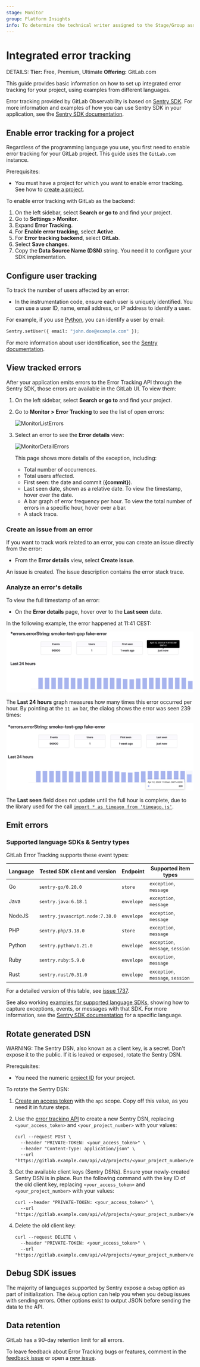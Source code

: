 ```yaml
---
stage: Monitor
group: Platform Insights
info: To determine the technical writer assigned to the Stage/Group associated with this page, see https://handbook.gitlab.com/handbook/product/ux/technical-writing/#assignments
---
```


# Integrated error tracking

DETAILS:
**Tier:** Free, Premium, Ultimate
**Offering:** GitLab.com

This guide provides basic information on how to set up integrated error tracking for
your project, using examples from different languages.

Error tracking provided by GitLab Observability is based on
[Sentry SDK](https://docs.sentry.io/).
For more information and examples of how you can use Sentry SDK in your application,
see the [Sentry SDK documentation](https://docs.sentry.io/platforms/).

## Enable error tracking for a project

Regardless of the programming language you use, you first need to enable error tracking
for your GitLab project. This guide uses the `GitLab.com` instance.

Prerequisites:

- You must have a project for which you want to enable error tracking.
  See how to [create a project](../user/project/index.md).

To enable error tracking with GitLab as the backend:

1. On the left sidebar, select **Search or go to** and find your project.
1. Go to **Settings > Monitor**.
1. Expand **Error Tracking**.
1. For **Enable error tracking**, select **Active**.
1. For **Error tracking backend**, select **GitLab**.
1. Select **Save changes**.
1. Copy the **Data Source Name (DSN)** string. You need it to configure your SDK implementation.

## Configure user tracking

To track the number of users affected by an error:

- In the instrumentation code, ensure each user is uniquely identified.
  You can use a user ID, name, email address, or IP address to identify a user.

For example, if you use
[Python](https://docs.sentry.io/platforms/python/enriching-events/identify-user/),
you can identify a user by email:

```python
Sentry.setUser({ email: "john.doe@example.com" });
```

For more information about user identification, see the [Sentry documentation](https://docs.sentry.io/).

## View tracked errors

After your application emits errors to the Error Tracking API through the Sentry SDK,
those errors are available in the GitLab UI. To view them:

1. On the left sidebar, select **Search or go to** and find your project.
1. Go to **Monitor > Error Tracking** to see the list of open errors:

   ![MonitorListErrors](img/list_errors_v16_0.png)

1. Select an error to see the **Error details** view:

   ![MonitorDetailErrors](img/detail_errors_v16_0.png)

   This page shows more details of the exception, including:

   - Total number of occurrences.
   - Total users affected.
   - First seen: the date and commit (**{commit}**).
   - Last seen date, shown as a relative date. To view the timestamp, hover over the date.
   - A bar graph of error frequency per hour. To view the total number of errors in a specific hour, hover over a bar.
   - A stack trace.

### Create an issue from an error

If you want to track work related to an error, you can create an issue directly from the error:

- From the **Error details** view, select **Create issue**.

An issue is created. The issue description contains the error stack trace.

### Analyze an error's details

To view the full timestamp of an error:

- On the **Error details** page, hover over to the **Last seen** date.

In the following example, the error happened at 11:41 CEST:

![MonitorDetailErrors](img/last_seen_v16.10.png)

The **Last 24 hours** graph measures how many times this error occurred per hour.
By pointing at the `11 am` bar, the dialog shows the error was seen 239 times:

![MonitorDetailErrors](img/error_bucket_v16.10.png)

The **Last seen** field does not update until the full hour is complete, due to
the library used for the call
[`import * as timeago from 'timeago.js'`](https://gitlab.com/gitlab-org/gitlab/-/blob/master/app/assets/javascripts/lib/utils/datetime/timeago_utility.js#L1).

## Emit errors

### Supported language SDKs & Sentry types

GitLab Error Tracking supports these event types:

| Language | Tested SDK client and version   | Endpoint   | Supported item types              |
| -------- | ------------------------------- | ---------- | --------------------------------- |
| Go       | `sentry-go/0.20.0`              | `store`    | `exception`, `message`            |
| Java     | `sentry.java:6.18.1`            | `envelope` | `exception`, `message`            |
| NodeJS   | `sentry.javascript.node:7.38.0` | `envelope` | `exception`, `message`            |
| PHP      | `sentry.php/3.18.0`             | `store`    | `exception`, `message`            |
| Python   | `sentry.python/1.21.0`          | `envelope` | `exception`, `message`, `session` |
| Ruby     | `sentry.ruby:5.9.0`             | `envelope` | `exception`, `message`            |
| Rust     | `sentry.rust/0.31.0`            | `envelope` | `exception`, `message`, `session` |

For a detailed version of this table, see
[issue 1737](https://gitlab.com/gitlab-org/opstrace/opstrace/-/issues/1737).

See also working [examples for supported language SDKs](https://gitlab.com/gitlab-org/opstrace/opstrace/-/tree/main/test/sentry-sdk/testdata/supported-sdk-clients), showing how to capture exceptions, events, or messages with that SDK.
For more information, see the [Sentry SDK documentation](https://docs.sentry.io/) for a specific language.

## Rotate generated DSN

WARNING:
The Sentry DSN, also known as a client key, is a secret.
Don't expose it to the public. If it is leaked or exposed, rotate the Sentry DSN.

Prerequisites:

- You need the numeric [project ID](../user/project/working_with_projects.md#access-a-project-by-using-the-project-id)
  for your project.

To rotate the Sentry DSN:

1. [Create an access token](../user/profile/personal_access_tokens.md#create-a-personal-access-token)
   with the `api` scope. Copy off this value, as you need it in future steps.
1. Use the [error tracking API](../api/error_tracking.md) to create a new Sentry DSN,
   replacing `<your_access_token>` and `<your_project_number>` with your values:

   ```shell
   curl --request POST \
     --header "PRIVATE-TOKEN: <your_access_token>" \
     --header "Content-Type: application/json" \
     --url "https://gitlab.example.com/api/v4/projects/<your_project_number>/error_tracking/client_keys"
   ```

1. Get the available client keys (Sentry DSNs). Ensure your newly-created Sentry DSN
   is in place. Run the following command with the key ID of the old client key, replacing `<your_access_token>`
   and `<your_project_number>` with your values:

   ```shell
   curl --header "PRIVATE-TOKEN: <your_access_token>" \
     --url "https://gitlab.example.com/api/v4/projects/<your_project_number>/error_tracking/client_keys"
   ```

1. Delete the old client key:

   ```shell
   curl --request DELETE \
     --header "PRIVATE-TOKEN: <your_access_token>" \
     --url "https://gitlab.example.com/api/v4/projects/<your_project_number>/error_tracking/client_keys/<key_id>"
   ```

## Debug SDK issues

The majority of languages supported by Sentry expose a `debug` option as part
of initialization. The `debug` option can help you when you debug issues with
sending errors. Other options exist to output JSON before sending the data to the API.

## Data retention

GitLab has a 90-day retention limit for all errors.

To leave feedback about Error Tracking bugs or features, comment in the
[feedback issue](https://gitlab.com/gitlab-org/opstrace/opstrace/-/issues/2362) or open a
[new issue](https://gitlab.com/gitlab-org/opstrace/opstrace/-/issues/new).
